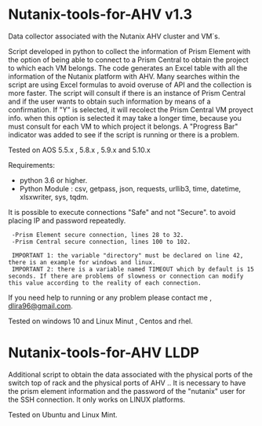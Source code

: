# Nutanix-tools-for-AHV v1.3
Data collector associated with the Nutanix AHV cluster and VM´s.

Script developed in python to collect the information of Prism Element with the option of being able to connect to a Prism Central to obtain the project to which each VM belongs. The code generates an Excel table with all the information of the Nutanix platform with AHV. Many searches within the script are using Excel formulas to avoid overuse of API and the collection is more faster. The script will consult if there is an instance of Prism Central and if the user wants to obtain such information by means of a confirmation. If "Y" is selected, it will recolect the Prism Central VM proyect info. when this option is selected it may take a longer time, because you must consult for each VM to which project it belongs. A "Progress Bar" indicator was added to see if the script is running or there is a problem.

Tested on AOS 5.5.x , 5.8.x , 5.9.x and 5.10.x

Requirements:

- python 3.6 or higher.
- Python Module :
     csv,
     getpass,
     json,
     requests,
     urllib3,
     time,
     datetime,
     xlsxwriter,
     sys,
     tqdm.

It is possible to execute connections "Safe" and not "Secure". to avoid placing IP and password repeatedly.

     -Prism Element secure connection, lines 28 to 32.
     -Prism Central secure connection, lines 100 to 102.
    
     IMPORTANT 1: the variable "directory" must be declared on line 42, there is an example for windows and linux.
     IMPORTANT 2: there is a variable named TIMEOUT which by default is 15 seconds. If there are problems of slowness or connection can modify this value according to the reality of each connection.

If you need help to running or any problem please contact me , dlira96@gmail.com.

Tested on windows 10 and Linux Minut , Centos and rhel.

# Nutanix-tools-for-AHV LLDP

Additional script to obtain the data associated with the physical ports of the switch top of rack and the physical ports of AHV ..
It is necessary to have the prism element information and the password of the "nutanix" user for the SSH connection.
It only works on LINUX platforms.

Tested on Ubuntu and Linux Mint.
